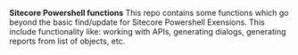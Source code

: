 **Sitecore Powershell functions**
This repo contains some functions which go beyond the basic find/update for Sitecore Powershell Exensions.
This include functionality like: working with APIs, generating dialogs, generating reports from list of objects, etc.
